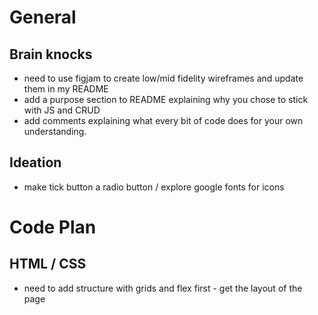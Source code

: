 # General

## Brain knocks
- need to use figjam to create low/mid fidelity wireframes and update them in my README
- add a purpose section to README explaining why you chose to stick with JS and CRUD
- add comments explaining what every bit of code does for your own understanding.

## Ideation
- make tick button a radio button / explore google fonts for icons

# Code Plan

## HTML / CSS
 - need to add structure with grids and flex first - get the layout of the page